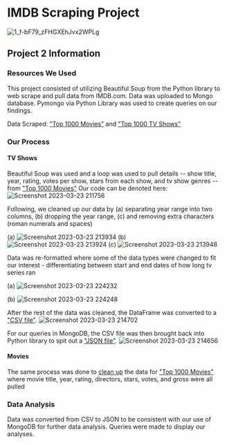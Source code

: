 # IMDB Scraping Project 
![1_f-bF79_zFHGXEhJvx2WPLg](https://user-images.githubusercontent.com/119638430/226774336-e070b73d-d4d3-4b6c-b489-f57fcc7a417a.jpg)

## Project 2 Information
  
  ### Resources We Used
  This project consisted of utilizing Beautiful Soup from the Python library to web scrape and pull data from IMDB.com. 
Data was uploaded to Mongo database. Pymongo via Python Library was used to create queries on our findings. 

   Data Scraped: ["Top 1000 Movies"](https://www.imdb.com/search/title/?groups=top_1000&sort=user_rating,desc&count=100&start=108&ref_=adv_nxt) and ["Top 1000 TV Shows"](https://www.imdb.com/search/title/?count=100&languages=en&num_votes=1000,&sort=num_votes,desc&title_type=tv_series)

  ### Our Process 
  #### TV Shows
Beautiful Soup was used and a loop was used to pull details -- show title, year, rating, votes per show, stars from each show, and tv show genres -- from ["Top 1000 Movies"](https://www.imdb.com/search/title/?groups=top_1000&sort=user_rating,desc&count=100&start=108&ref_=adv_nxt)
  Our code can be denoted here:
  ![Screenshot 2023-03-23 211756](https://user-images.githubusercontent.com/118394753/227401596-50b3fd4a-4f28-4702-8057-d0769cf00964.png)
  
  Following, we cleaned up our data by (a) separating year range into two columns, (b) dropping the year range, (c) and removing extra characters (roman numerals and spaces)
  
  (a) ![Screenshot 2023-03-23 213934](https://user-images.githubusercontent.com/118394753/227402738-29c0a6fe-ef6e-449e-a2be-d5520e8a0f74.png)
  (b) ![Screenshot 2023-03-23 213924](https://user-images.githubusercontent.com/118394753/227402665-ea4bcdd1-19cc-4325-8ce0-bb428ce90f90.png)
  (c) ![Screenshot 2023-03-23 213948](https://user-images.githubusercontent.com/118394753/227402863-fc1306a2-d21a-4771-b532-007e57633563.png)

  Data was re-formatted where some of the data types were changed to fit our interest - differentiating between start and end dates of how long tv series ran
  
  (a) ![Screenshot 2023-03-23 224232](https://user-images.githubusercontent.com/118394753/227411187-1dbbcea2-0750-47d8-9281-11af34750b14.png)
  
  (b) ![Screenshot 2023-03-23 224248](https://user-images.githubusercontent.com/118394753/227411210-27e94492-bdee-49a4-ba84-39bd0e1bddb8.png)

  
  After the rest of the data was cleaned, the DataFrame was converted to a ["CSV file"](imdb_top_1000_TV_Final.csv). ![Screenshot 2023-03-23 214702](https://user-images.githubusercontent.com/118394753/227403554-f05939c1-7543-4114-9e20-92aca9e7f068.png)

  For our queries in MongoDB, the CSV file was then brought back into Python library to spit out a ["JSON file"](imdb_top_1000_TV_final.json).
    ![Screenshot 2023-03-23 214656](https://user-images.githubusercontent.com/118394753/227403528-e836edc1-710d-43e2-8907-baaa0b1ce7de.png)
    
 #### Movies
The same process was done to [clean up](imdb_top_1000_movies_final.ipynb) the data for ["Top 1000 Movies"](https://www.imdb.com/search/title/?groups=top_1000&sort=user_rating,desc&count=100&start=108&ref_=adv_nxt) where movie title, year, rating, directors, stars, votes, and gross were all pulled

### Data Analysis
Data was converted from CSV to JSON to be consistent with our use of MongoDB for further data analysis. Queries were made to display our analyses.

